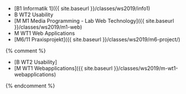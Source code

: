 * [B1 Informatik 1]({{ site.baseurl }}/classes/ws2019/info1)
* B WT2 Usability
* [M M1 Media Programming - Lab Web Technology]({{ site.baseurl }}/classes/ws2019/m1-web)
* M WT1 Web Applications
* [M6/11 Praxisprojekt]({{ site.baseurl }}/classes/ws2019/m6-project/)

{% comment %}
* [B WT2 Usability]
* [M WT1 Webapplications]({{ site.baseurl }}/classes/ws2019/m-wt1-webapplications)

{% endcomment %}
